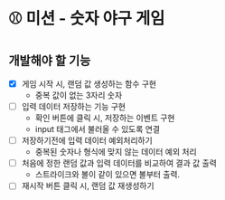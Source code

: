 # ⚾ 미션 - 숫자 야구 게임

## 개발해야 할 기능

- [x] 게임 시작 시, 랜덤 값 생성하는 함수 구현
  - 중복 값이 없는 3자리 숫자
- [ ] 입력 데이터 저장하는 기능 구현
  - 확인 버튼에 클릭 시, 저장하는 이벤트 구현
  - input 태그에서 불러올 수 있도록 연결
- [ ] 저장하기전에 입력 데이터 예외처리하기
  - 중복된 숫자나 형식에 맞지 않는 데이터 예외 처리
- [ ] 처음에 정한 랜덤 값과 입력 데이터를 비교하여 결과 값 출력
  - 스트라이크와 볼이 같이 있으면 볼부터 출력.
- [ ] 재시작 버튼 클릭 시, 랜덤 값 재생성하기
